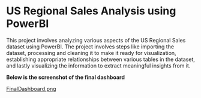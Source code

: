 # US Regional Sales Analysis using PowerBI
 This project involves analyzing various aspects of the US Regional Sales dataset using PowerBI. The project involves steps like importing the dataset, processing and cleaning it to make it ready for visualization, establishing appropriate relationships between various tables in the dataset, and lastly visualizing the information to extract meaningful insights from it.


**Below is the screenshot of the final dashboard**

[FinalDashboard.png](https://github.com/SanghviPrabhakar/US-Regional-Sales-Analysis-using-PowerBI/blob/main/FinalDashboard.png)
